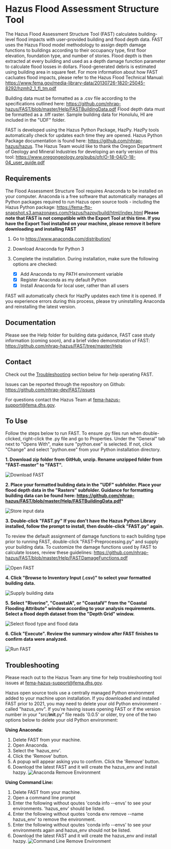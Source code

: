 # Hazus Flood Assessment Structure Tool

The Hazus Flood Assessment Structure Tool (FAST) calculates building-level flood impacts with user-provided building and flood depth data. FAST uses the Hazus Flood model methodology to assign depth damage functions to buildings according to their occupancy type, first floor elevation, foundation type, and number of stories. Flood depth is then extracted at every building and used as a depth damage function parameter to calculate flood losses in dollars. Flood-generated debris is estimated using building area in square feet. For more information about how FAST cacluates flood impacts, please refer to the Hazus Flood Technical Manual: https://www.fema.gov/media-library-data/20130726-1820-25045-8292/hzmh2_1_fl_tm.pdf

Building data must be formatted as a .csv file according to the specifications outlined here: https://github.com/nhrap-hazus/FAST/blob/master/Help/FASTBuildingData.pdf Flood depth data must be formatted as a .tiff raster. Sample building data for Honolulu, HI are included in the "UDF" folder.

FAST is developed using the Hazus Python Package, HazPy. HazPy tools automatically check for updates each time they are opened. Hazus Python Package documentation is found here: https://github.com/nhrap-hazus/hazus. The Hazus Team would like to thank the Oregon Department of Geology and Mineral Industries for developing an early version of this tool: https://www.oregongeology.org/pubs/ofr/O-18-04/O-18-04_user_guide.pdf

## Requirements

The Flood Assessment Structure Tool requires Anaconda to be installed on your computer. Anaconda is a free software that automatically manages all Python packages required to run Hazus open source tools - including the Hazus Python package: https://fema-ftp-snapshot.s3.amazonaws.com/Hazus/hazpy/build/html/index.html **Please note that FAST is not compatible with the Export Tool at this time. If you have the Export Tool installed on your machine, please remove it before downloading and installing FAST**

1. Go to https://www.anaconda.com/distribution/

2. Download Anaconda for Python 3

3. Complete the installation. During installation, make sure the following options are checked:

   - [x] Add Anaconda to my PATH environment variable
   - [x] Register Anaconda as my default Python
   - [x] Install Anaconda for local user, rather than all users
   
FAST will automatically check for HazPy updates each time it is opened. If you experience errors during this process, please try uninstalling Anaconda and reinstalling the latest version.
 
## Documentation

Please see the Help folder for building data guidance, FAST case study information (coming soon), and a brief video demonstration of FAST: https://github.com/nhrap-hazus/FAST/tree/master/Help

## Contact

Check out the [Troubleshooting](#troubleshooting) section below for help operating FAST.

Issues can be reported through the repository on Github: https://github.com/nhrap-dev/FAST/issues

For questions contact the Hazus Team at fema-hazus-support@fema.dhs.gov.

## To Use

Follow the steps below to run FAST. To ensure .py files run when double-clicked, right-click the .py file and go to Properties. Under the "General" tab next to "Opens With", make sure "python.exe" is selected. If not, click "Change" and select "python.exe" from your Python installation directory.

**1. Download zip folder from GitHub, unzip. Rename unzipped folder from "FAST-master" to "FAST".**

![Download FAST](Images/Step1.png "Download FAST")

**2. Place your formatted building data in the "UDF" subfolder. Place your flood depth data in the "Rasters" subfolder.
Guidance for formatting building data can be found here: https://github.com/nhrap-hazus/FAST/blob/master/Help/FASTBuildingData.pdf***

![Store input data](Images/Step2.png "Store input data")

**3. Double-click "FAST.py" If you don't have the Hazus Python Library installed, follow the prompt to install, then double-click "FAST.py" again.**

To review the default assignment of damage functions to each building type prior to running FAST, double-click "FAST-Preprocessing.py" and supply your building data. To customize the damage functions used by FAST to calculate losses, review these guidelines: https://github.com/nhrap-hazus/FAST/blob/master/Help/FASTDamageFunctions.pdf

![Open FAST](Images/Step3.png "Open FAST")

**4. Click "Browse to Inventory Input (.csv)" to select your formatted building data.**

![Supply building data](Images/Step4.png "Supply building data")

**5. Select "Riverine", "CoastalA", or "CoastalV" from the "Coastal Flooding Attribute" window according to your analysis requirements. Select a flood depth dataset from the "Depth Grid" window.**

![Select flood type and flood data](Images/Step5.png "Select flood type and flood data")

**6. Click "Execute". Review the summary window after FAST finishes to confirm data were analyzed.**

![Run FAST](Images/Step6.jpg "Run FAST")

## Troubleshooting

Please reach out to the Hazus Team any time for help troubleshooting tool issues at fema-hazus-support@fema.dhs.gov.

Hazus open source tools use a centrally managed Python environment added to your machine upon installation. If you downloaded and installed FAST prior to 2021, you may need to delete your old Python environment - called "hazus_env". If you're having issues opening FAST or if the version number in your "src/__init__.py" file reads '0.0.5' or older, try one of the two options below to delete your old Python environment:


**Using Anaconda:**
1. Delete FAST from your machine.
2. Open Anaconda.
3. Select the 'hazus_env'.
4. Click the 'Remove' button.
5. A popup will appear asking you to confirm. Click the 'Remove' button.
6. Download the latest FAST and it will create the hazus_env and install hazpy.
![Anaconda Remove Environment](Images/AnacondaRemoveEnv.jpg "Anaconda Remove hazus_env")

**Using Command Line:**
1. Delete FAST from your machine.
2. Open a command line prompt
3. Enter the following without qoutes 'conda info --envs' to see your environments. 'hazus_env' should be listed.
4. Enter the following without quotes 'conda env remove --name hazus_env' to remove the environment.
5. Enter the following without qoutes 'conda info --envs' to see your environments again and hazus_env should not be listed.
6. Download the latest FAST and it will create the hazus_env and install hazpy.
![Command Line Remove Environment](Images/CommandLineRemoveEnv.jpg "Command Line Remove hazus_env")
